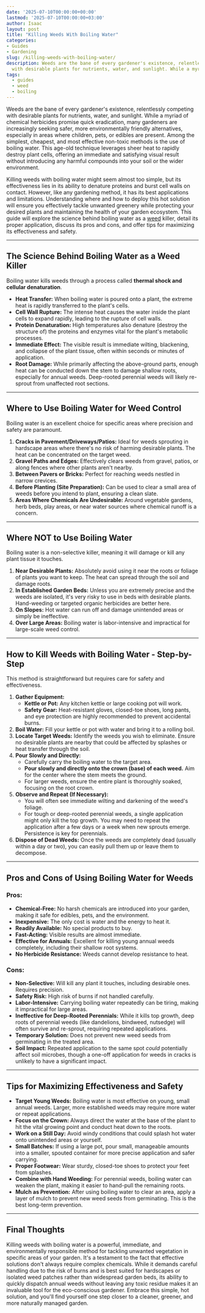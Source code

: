 ```yaml
---
date: '2025-07-10T00:00:00+00:00'
lastmod: '2025-07-10T00:00:00+03:00'
author: Isaac
layout: post
title: "Killing Weeds With Boiling Water"
categories:
- Guides
- Gardening
slug: /killing-weeds-with-boiling-water/
description: Weeds are the bane of every gardener's existence, relentlessly competing
  with desirable plants for nutrients, water, and sunlight. While a myriad of chemic...
tags: 
  - guides
  - weed
  - boiling
---
```

Weeds are the bane of every gardener's existence, relentlessly competing with desirable plants for nutrients, water, and sunlight. While a myriad of chemical herbicides promise quick eradication, many gardeners are increasingly seeking safer, more environmentally friendly alternatives, especially in areas where children, pets, or edibles are present. Among the simplest, cheapest, and most effective non-toxic methods is the use of boiling water. This age-old technique leverages sheer heat to rapidly destroy plant cells, offering an immediate and satisfying visual result without introducing any harmful compounds into your soil or the wider environment.

Killing weeds with boiling water might seem almost too simple, but its effectiveness lies in its ability to denature proteins and burst cell walls on contact. However, like any gardening method, it has its best applications and limitations. Understanding where and how to deploy this hot solution will ensure you effectively tackle unwanted greenery while protecting your desired plants and maintaining the health of your garden ecosystem. This guide will explore the science behind boiling water as a [weed](/posts/how-to-make-a-nontoxic-weed-killer/) killer, detail its proper application, discuss its pros and cons, and offer tips for maximizing its effectiveness and safety.

---

## The Science Behind Boiling Water as a Weed Killer

Boiling water kills weeds through a process called **thermal shock and cellular denaturation**.

* **Heat Transfer:** When boiling water is poured onto a plant, the extreme heat is rapidly transferred to the plant's cells.
* **Cell Wall Rupture:** The intense heat causes the water inside the plant cells to expand rapidly, leading to the rupture of cell walls.
* **Protein Denaturation:** High temperatures also denature (destroy the structure of) the proteins and enzymes vital for the plant's metabolic processes.
* **Immediate Effect:** The visible result is immediate wilting, blackening, and collapse of the plant tissue, often within seconds or minutes of application.
* **Root Damage:** While primarily affecting the above-ground parts, enough heat can be conducted down the stem to damage shallow roots, especially for annual weeds. Deep-rooted perennial weeds will likely re-sprout from unaffected root sections.

---

## Where to Use Boiling Water for Weed Control

Boiling water is an excellent choice for specific areas where precision and safety are paramount.

1.  **Cracks in Pavement/Driveways/Patios:** Ideal for weeds sprouting in hardscape areas where there's no risk of harming desirable plants. The heat can be concentrated on the target weed.
2.  **Gravel Paths and Edges:** Effectively clears weeds from gravel, patios, or along fences where other plants aren't nearby.
3.  **Between Pavers or Bricks:** Perfect for reaching weeds nestled in narrow crevices.
4.  **Before Planting (Site Preparation):** Can be used to clear a small area of weeds before you intend to plant, ensuring a clean slate.
5.  **Areas Where Chemicals Are Undesirable:** Around vegetable gardens, herb beds, play areas, or near water sources where chemical runoff is a concern.

---

## Where NOT to Use Boiling Water

Boiling water is a non-selective killer, meaning it will damage or kill any plant tissue it touches.

1.  **Near Desirable Plants:** Absolutely avoid using it near the roots or foliage of plants you want to keep. The heat can spread through the soil and damage roots.
2.  **In Established Garden Beds:** Unless you are extremely precise and the weeds are isolated, it's very risky to use in beds with desirable plants. Hand-weeding or targeted organic herbicides are better here.
3.  **On Slopes:** Hot water can run off and damage unintended areas or simply be ineffective.
4.  **Over Large Areas:** Boiling water is labor-intensive and impractical for large-scale weed control.

---

## How to Kill Weeds with Boiling Water - Step-by-Step

This method is straightforward but requires care for safety and effectiveness.

1.  **Gather Equipment:**
    * **Kettle or Pot:** Any kitchen kettle or large cooking pot will work.
    * **Safety Gear:** Heat-resistant gloves, closed-toe shoes, long pants, and eye protection are highly recommended to prevent accidental burns.
2.  **Boil Water:** Fill your kettle or pot with water and bring it to a rolling boil.
3.  **Locate Target Weeds:** Identify the weeds you wish to eliminate. Ensure no desirable plants are nearby that could be affected by splashes or heat transfer through the soil.
4.  **Pour Slowly and Directly:**
    * Carefully carry the boiling water to the target area.
    * **Pour slowly and directly onto the crown (base) of each weed.** Aim for the center where the stem meets the ground.
    * For larger weeds, ensure the entire plant is thoroughly soaked, focusing on the root crown.
5.  **Observe and Repeat (If Necessary):**
    * You will often see immediate wilting and darkening of the weed's foliage.
    * For tough or deep-rooted perennial weeds, a single application might only kill the top growth. You may need to repeat the application after a few days or a week when new sprouts emerge. Persistence is key for perennials.
6.  **Dispose of Dead Weeds:** Once the weeds are completely dead (usually within a day or two), you can easily pull them up or leave them to decompose.

---

## Pros and Cons of Using Boiling Water for Weeds

### Pros:

* **Chemical-Free:** No harsh chemicals are introduced into your garden, making it safe for edibles, pets, and the environment.
* **Inexpensive:** The only cost is water and the energy to heat it.
* **Readily Available:** No special products to buy.
* **Fast-Acting:** Visible results are almost immediate.
* **Effective for Annuals:** Excellent for killing young annual weeds completely, including their shallow root systems.
* **No Herbicide Resistance:** Weeds cannot develop resistance to heat.

### Cons:

* **Non-Selective:** Will kill any plant it touches, including desirable ones. Requires precision.
* **Safety Risk:** High risk of burns if not handled carefully.
* **Labor-Intensive:** Carrying boiling water repeatedly can be tiring, making it impractical for large areas.
* **Ineffective for Deep-Rooted Perennials:** While it kills top growth, deep roots of perennial weeds (like dandelions, bindweed, nutsedge) will often survive and re-sprout, requiring repeated applications.
* **Temporary Solution:** Does not prevent new weed seeds from germinating in the treated area.
* **Soil Impact:** Repeated application to the same spot *could* potentially affect soil microbes, though a one-off application for weeds in cracks is unlikely to have a significant impact.

---

## Tips for Maximizing Effectiveness and Safety

* **Target Young Weeds:** Boiling water is most effective on young, small annual weeds. Larger, more established weeds may require more water or repeat applications.
* **Focus on the Crown:** Always direct the water at the base of the plant to hit the vital growing point and conduct heat down to the roots.
* **Work on a Still Day:** Avoid windy conditions that could splash hot water onto unintended areas or yourself.
* **Small Batches:** If using a large pot, pour small, manageable amounts into a smaller, spouted container for more precise application and safer carrying.
* **Proper Footwear:** Wear sturdy, closed-toe shoes to protect your feet from splashes.
* **Combine with Hand Weeding:** For perennial weeds, boiling water can weaken the plant, making it easier to hand-pull the remaining roots.
* **Mulch as Prevention:** After using boiling water to clear an area, apply a layer of mulch to prevent new weed seeds from germinating. This is the best long-term prevention.

---

## Final Thoughts

Killing weeds with boiling water is a powerful, immediate, and environmentally responsible method for tackling unwanted vegetation in specific areas of your garden. It's a testament to the fact that effective solutions don't always require complex chemicals. While it demands careful handling due to the risk of burns and is best suited for hardscapes or isolated weed patches rather than widespread garden beds, its ability to quickly dispatch annual weeds without leaving any toxic residue makes it an invaluable tool for the eco-conscious gardener. Embrace this simple, hot solution, and you'll find yourself one step closer to a cleaner, greener, and more naturally managed garden.
